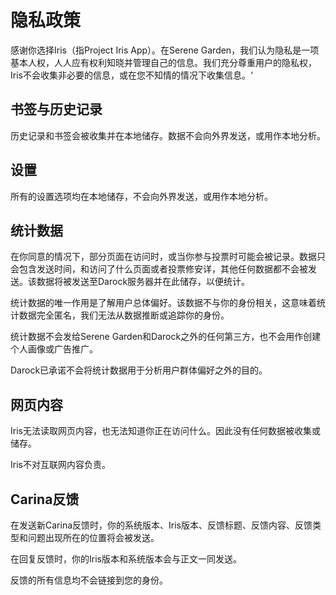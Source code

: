 # 隐私政策
感谢你选择Iris（指Project Iris App）。在Serene Garden，我们认为隐私是一项基本人权，人人应有权利知晓并管理自己的信息。我们充分尊重用户的隐私权，Iris不会收集非必要的信息，或在您不知情的情况下收集信息。‘

## 书签与历史记录
历史记录和书签会被收集并在本地储存。数据不会向外界发送，或用作本地分析。

## 设置
所有的设置选项均在本地储存，不会向外界发送，或用作本地分析。

## 统计数据
在你同意的情况下，部分页面在访问时，或当你参与投票时可能会被记录。数据只会包含发送时间，和访问了什么页面或者投票修安详，其他任何数据都不会被发送。该数据将被发送至Darock服务器并在此储存，以便统计。

统计数据的唯一作用是了解用户总体偏好。该数据不与你的身份相关，这意味着统计数据完全匿名，我们无法从数据推断或追踪你的身份。

统计数据不会发给Serene Garden和Darock之外的任何第三方，也不会用作创建个人画像或广告推广。

Darock已承诺不会将统计数据用于分析用户群体偏好之外的目的。

## 网页内容
Iris无法读取网页内容，也无法知道你正在访问什么。因此没有任何数据被收集或储存。

Iris不对互联网内容负责。

## Carina反馈
在发送新Carina反馈时，你的系统版本、Iris版本、反馈标题、反馈内容、反馈类型和问题出现所在的位置将会被发送。

在回复反馈时，你的Iris版本和系统版本会与正文一同发送。

反馈的所有信息均不会链接到您的身份。
